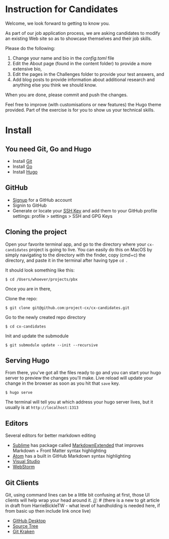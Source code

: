 # Instruction for Candidates

Welcome, we look forward to getting to know you. 

As part of our job application process, we are asking candidates to modify an existing Web site so as to showcase themselves and their job skills. 

Please do the following:

1. Change your name and bio in the _config.toml_ file
2. Edit the About page (found in the content folder) to provide a more extensive bio,
3. Edit the pages in the Challenges folder to provide your test answers, and
4. Add blog posts to provide information about additional research and anything else you think we should know.

When you are done, please commit and push the changes.

Feel free to improve (with customisations or new features) the Hugo theme provided. Part of the exercise is for you to show us your technical skills.

[//]: # (This is directly from Regis's readme in the candidate-cx site update 1 = need to update all: https://github.com/project-cx/cx-candidates/blob/master/README.md)

# Install

## You need Git, Go and Hugo
* Install [Git](https://git-scm.com/book/en/v2/Getting-Started-Installing-Git)
* Install [Go](https://golang.org/dl)
* Install [Hugo](https://gohugo.io/getting-started/installing/)

## GitHub
* [Signup](https://github.com/) for a GitHub account
* Signin to GitHub
* Generate or locate your [SSH Key](https://help.github.com/articles/adding-a-new-ssh-key-to-your-github-account/) and add them to your GitHub profile settings:
	profile > settings > SSH and GPG Keys

## Cloning the project
Open your favorite terminal app, and go to the directory where your `cx-candidates` project is going to live.
You can easily do this on MacOS by simply navigating to the directory with the finder, copy (cmd+c) the directory, and paste it in the terminal after having type `cd `.

It should look something like this:
```
$ cd /Users/whoever/projects/pbx
```

Once you are in there,

Clone the repo:
```
$ git clone git@github.com:project-cx/cx-candidates.git
```

Go to the newly created repo directory

```
$ cd cx-candidates
```

Init and update the submodule

```
$ git submodule update --init --recursive
```

## Serving Hugo
From there, you've got all the files ready to go and you can start your hugo server to preview the changes you'll make. Live reload will update your change in the browser as soon as you hit that `save` key.

```
$ hugo serve
```

The terminal will tell you at which address your hugo server lives, but it usually is at `http://localhost:1313`

## Editors
Several editors for better markdown editing
* [Sublime](https://www.sublimetext.com/3) has package called [MarkdownExtended](https://github.com/jonschlinkert/sublime-markdown-extended) that improves Markdown + Front Matter syntax highlighting
* [Atom](https://atom.io/) has a built in GitHub Markdown syntax highlighting
* [Visual Studio](https://www.visualstudio.com)
* [WebStorm](https://www.jetbrains.com/webstorm/)

## Git Clients
Git, using command lines can be a little bit confusing at first, those UI clients will help wrap your head around it.
[//]: # (there is a new to git article in draft from HarrieBickleTW - what level of handholding is needed here, if from basic up then include link once live)
* [GitHub Desktop](https://desktop.github.com/)
* [Source Tree](https://www.sourcetreeapp.com/)
* [Git Kraken](https://www.gitkraken.com/)
